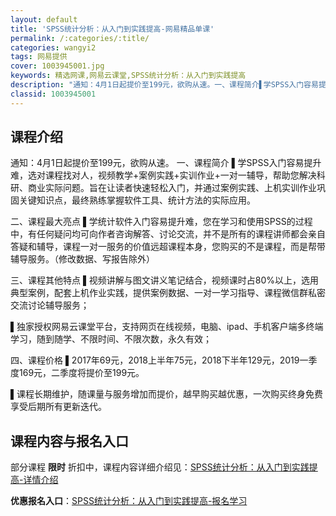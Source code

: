 ```yaml
---
layout: default
title: 'SPSS统计分析：从入门到实践提高-网易精品单课'
permalink: /:categories/:title/
categories: wangyi2
tags: 网易提供
cover: 1003945001.jpg
keywords: 精选网课,网易云课堂,SPSS统计分析：从入门到实践提高
description: "通知：4月1日起提价至199元，欲购从速。一、课程简介▌学SPSS入门容易提升难，选对课程找对人，视频教学+案例实践+实训作业+一对一辅导，帮助您解决科研、商业实际问题。旨在让读者快速轻松入"
classid: 1003945001
---
```


## 课程介绍

通知：4月1日起提价至199元，欲购从速。
一、课程简介
▌学SPSS入门容易提升难，选对课程找对人，视频教学+案例实践+实训作业+一对一辅导，帮助您解决科研、商业实际问题。旨在让读者快速轻松入门，并通过案例实践、上机实训作业巩固关键知识点，最终熟练掌握软件工具、统计方法的实际应用。

二、课程最大亮点
▌学统计软件入门容易提升难，您在学习和使用SPSS的过程中，有任何疑问均可向作者咨询解答、讨论交流，并不是所有的课程讲师都会亲自答疑和辅导，课程一对一服务的价值远超课程本身，您购买的不是课程，而是帮带辅导服务。（修改数据、写报告除外）

三、课程其他特点
▌视频讲解与图文讲义笔记结合，视频课时占80%以上，选用典型案例，配套上机作业实践，提供案例数据、一对一学习指导、课程微信群私密交流讨论辅导服务；

▌独家授权网易云课堂平台，支持网页在线视频，电脑、ipad、手机客户端多终端学习，随到随学、不限时间、不限次数，永久有效；

四、课程价格
▌2017年69元，2018上半年75元，2018下半年129元，2019一季度169元，二季度将提价至199元。

▌课程长期维护，随课量与服务增加而提价，越早购买越优惠，一次购买终身免费享受后期所有更新迭代。

## 课程内容与报名入口

部分课程 **限时** 折扣中，课程内容详细介绍见：[SPSS统计分析：从入门到实践提高-详情介绍](https://study.163.com/course/introduction/1003945001.htm?share=1&shareId=1025206652&utm_campaign=share&utm_medium=iphoneShare&utm_source=&utm_u=1025206652)

**优惠报名入口**：[SPSS统计分析：从入门到实践提高-报名学习](https://study.163.com/course/introduction/1003945001.htm?share=1&shareId=1025206652&utm_campaign=share&utm_medium=iphoneShare&utm_source=&utm_u=1025206652)

